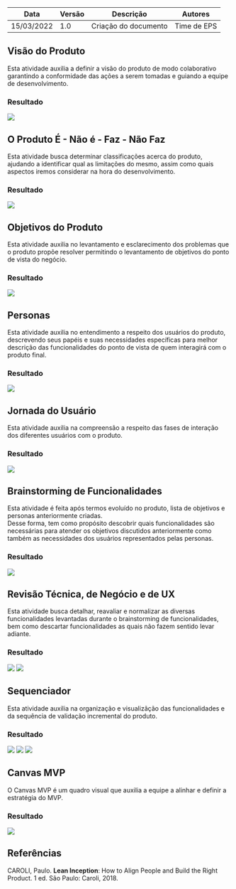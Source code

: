 | Data       | Versão | Descrição            | Autores     |
| ---------- | ------ | -------------------- | ----------- |
| 15/03/2022 | 1.0    | Criação do documento | Time de EPS |

## Visão do Produto
Esta atividade auxilia a definir a visão do produto de modo colaborativo garantindo a conformidade das ações a serem tomadas e guiando a equipe de desenvolvimento. <br>


### Resultado
![](../assets/leaninception/visao.png)

## O Produto É - Não é - Faz - Não Faz
Esta atividade busca determinar classificações acerca do produto, ajudando a identificar qual as limitações do mesmo, assim como quais aspectos iremos considerar na hora do desenvolvimento. <br>

### Resultado
![](../assets/leaninception/e_nao_e_faz_nao_faz.png)


## Objetivos do Produto
Esta atividade auxilia no levantamento e esclarecimento dos problemas que o produto propõe resolver permitindo o levantamento de objetivos do ponto de vista do negócio. <br>

### Resultado
![](../assets/leaninception/objetivos.png)


## Personas
Esta atividade auxilia no entendimento a respeito dos usuários do produto,
descrevendo seus papéis e suas necessidades específicas para melhor descrição das funcionalidades do ponto de vista de quem interagirá com o produto final. <br>

### Resultado
![](../assets/leaninception/personas.png)

## Jornada do Usuário
Esta atividade auxilia na compreensão a respeito das fases de interação dos diferentes usuários com o produto. <br>

### Resultado
![](../assets/leaninception/jornada.png)

## Brainstorming de Funcionalidades
Esta atividade é feita após termos evoluído no produto, lista de objetivos e personas anteriormente criadas. <br>
Desse forma, tem como propósito descobrir quais funcionalidades são necessárias para atender os objetivos discutidos anteriormente como também as necessidades dos usuários representados pelas personas.

### Resultado
![](../assets/leaninception/brainstorming.png)

## Revisão Técnica, de Negócio e de UX
Esta atividade busca detalhar, reavaliar e normalizar as diversas funcionalidades levantadas durante o brainstorming de funcionalidades, bem como descartar funcionalidades as quais não fazem sentido levar adiante. <br>


### Resultado
![](../assets/leaninception/rev1.png)
![](../assets/leaninception/rev2.png)

## Sequenciador
Esta atividade auxilia na organização e visualizãção das funcionalidades e da sequência de validação incremental do produto. <br>

### Resultado
![](../assets/leaninception/seq1.png) 
![](../assets/leaninception/seq2.png) 
![](../assets/leaninception/seq3.png) 

## Canvas MVP
O Canvas MVP é um quadro visual que auxilia a equipe a alinhar e definir a estratégia do MVP. <br>

### Resultado
![](../assets/leaninception/canvasmvp.png)

## Referências
CAROLI, Paulo. **Lean Inception**: How to Align People and Build the Right Product. 1 ed. São Paulo: Caroli, 2018.